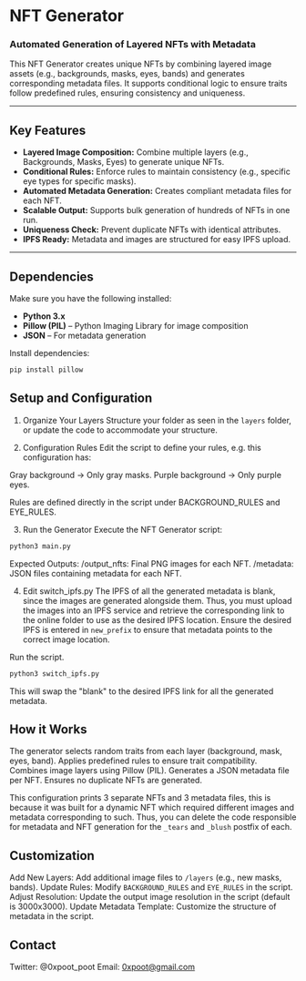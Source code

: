 # NFT Generator

### Automated Generation of Layered NFTs with Metadata

This NFT Generator creates unique NFTs by combining layered image assets (e.g., backgrounds, masks, eyes, bands) and generates corresponding metadata files. It supports conditional logic to ensure traits follow predefined rules, ensuring consistency and uniqueness.

---

## Key Features

- **Layered Image Composition:** Combine multiple layers (e.g., Backgrounds, Masks, Eyes) to generate unique NFTs.
- **Conditional Rules:** Enforce rules to maintain consistency (e.g., specific eye types for specific masks).
- **Automated Metadata Generation:** Creates compliant metadata files for each NFT.
- **Scalable Output:** Supports bulk generation of hundreds of NFTs in one run.
- **Uniqueness Check:** Prevent duplicate NFTs with identical attributes.
- **IPFS Ready:** Metadata and images are structured for easy IPFS upload.

---

## Dependencies

Make sure you have the following installed:

- **Python 3.x**
- **Pillow (PIL)** – Python Imaging Library for image composition
- **JSON** – For metadata generation

Install dependencies:

```bash
pip install pillow
```

## Setup and Configuration
1. Organize Your Layers
Structure your folder as seen in the `layers` folder, or update the code to accommodate your structure.

2. Configuration Rules
Edit the script to define your rules, e.g. this configuration has:

Gray background → Only gray masks.
Purple background → Only purple eyes.

Rules are defined directly in the script under BACKGROUND_RULES and EYE_RULES.

3. Run the Generator
Execute the NFT Generator script:
```bash
python3 main.py
```
Expected Outputs:
/output_nfts: Final PNG images for each NFT.
/metadata: JSON files containing metadata for each NFT.

4. Edit switch_ipfs.py
The IPFS of all the generated metadata is blank, since the images are generated alongside them. Thus, you must upload the images into an IPFS service and retrieve the corresponding link to the online folder to use as the desired IPFS location.
Ensure the desired IPFS is entered in `new_prefix` to ensure that metadata points to the correct image location.

Run the script.

```bash
python3 switch_ipfs.py
```

This will swap the "blank" to the desired IPFS link for all the generated metadata.

## How it Works
The generator selects random traits from each layer (background, mask, eyes, band).
Applies predefined rules to ensure trait compatibility.
Combines image layers using Pillow (PIL).
Generates a JSON metadata file per NFT.
Ensures no duplicate NFTs are generated.

This configuration prints 3 separate NFTs and 3 metadata files, this is because it was built for a dynamic NFT which required different images and metadata corresponding to such. Thus, you can delete the code responsible for metadata and NFT generation for the `_tears` and `_blush` postfix of each.

## Customization
Add New Layers: Add additional image files to `/layers` (e.g., new masks, bands).
Update Rules: Modify `BACKGROUND_RULES` and `EYE_RULES` in the script.
Adjust Resolution: Update the output image resolution in the script (default is 3000x3000).
Update Metadata Template: Customize the structure of metadata in the script.

## Contact
Twitter: @0xpoot_poot
Email: 0xpoot@gmail.com
